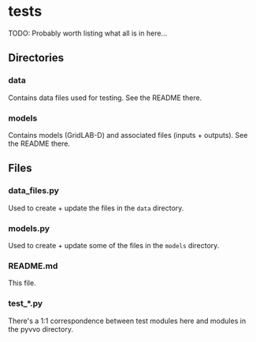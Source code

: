 # tests
TODO: Probably worth listing what all is in here...

## Directories

### data
Contains data files used for testing. See the README there.

### models
Contains models (GridLAB-D) and associated files (inputs + outputs). See
the README there.

## Files

### data_files.py
Used to create + update the files in the `data` directory.

### models.py
Used to create + update some of the files in the `models` directory.

### README.md
This file.

### test_*.py
There's a 1:1 correspondence between test modules here and modules in
the pyvvo directory.
